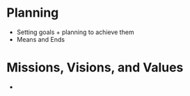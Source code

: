 
# Planning

- Setting goals + planning to achieve them
- Means and Ends

# Missions, Visions, and Values


- 